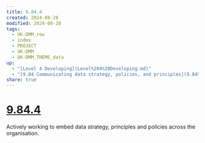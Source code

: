 ```yaml
---
title: 9.84.4
created: 2024-08-28
modified: 2024-08-28
tags:
  - UK-DMM_row
  - index
  - PROJECT
  - UK-DMM
  - UK-DMM_THEME_data
up:
  - "[Level 4 Developing](Level%204%20Developing.md)"
  - "[9.84 Communicating data strategy, policies, and principles](9.84%20Communicating%20data%20strategy,%20policies,%20and%20principles.md)"
share: true
---
```

# [9.84.4](9.84.4.md)

Actively working to embed data strategy, principles and policies across the organisation.
